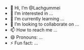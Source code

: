 - 👋 Hi, I’m @Lachgummei
- 👀 I’m interested in ...
- 🌱 I’m currently learning ...
- 💞️ I’m looking to collaborate on ...
- 📫 How to reach me ...
- 😄 Pronouns: ...
- ⚡ Fun fact: ...

<!---
Lachgummei/Lachgummei is a ✨ special ✨ repository because its `README.md` (this file) appears on your GitHub profile.
You can click the Preview link to take a look at your changes.
--->
